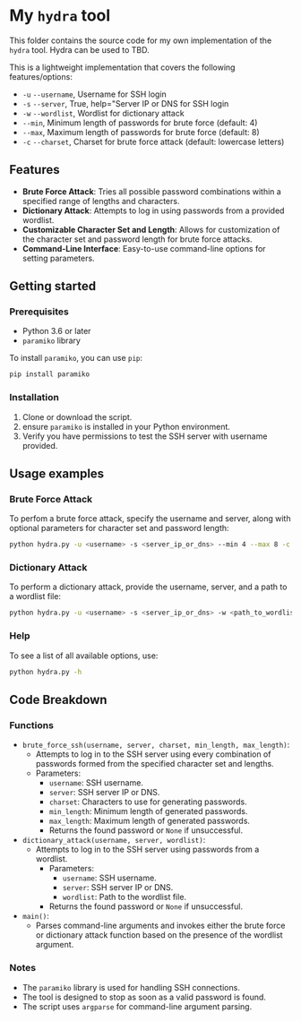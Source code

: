# My `hydra` tool

This folder contains the source code for my own implementation of the `hydra` tool.
Hydra can be used to TBD.

This is a lightweight implementation that covers the following features/options:

- `-u` `--username`, Username for SSH login
- `-s` `--server`, True, help="Server IP or DNS for SSH login
- `-w` `--wordlist`, Wordlist for dictionary attack
- `--min`, Minimum length of passwords for brute force (default: 4)
- `--max`, Maximum length of passwords for brute force (default: 8)
- `-c` `--charset`, Charset for brute force attack (default: lowercase letters)

## Features

- **Brute Force Attack**: Tries all possible password combinations within a specified range of lengths and characters.
- **Dictionary Attack**: Attempts to log in using passwords from a provided wordlist.
- **Customizable Character Set and Length**: Allows for customization of the character set and password length for brute force attacks.
- **Command-Line Interface**: Easy-to-use command-line options for setting parameters.

## Getting started

### Prerequisites

- Python 3.6 or later
- `paramiko` library

To install `paramiko`, you can use `pip`:

```bash
pip install paramiko
```

### Installation

1. Clone or download the script.
2. ensure `paramiko` is installed in your Python environment.
3. Verify you have permissions to test the SSH server with username provided.

## Usage examples

### Brute Force Attack

To perfom a brute force attack, specify the username and server, along with optional parameters for character set and password length:

```bash
python hydra.py -u <username> -s <server_ip_or_dns> --min 4 --max 8 -c abc123
```

### Dictionary Attack

To perform a dictionary attack, provide the username, server, and a path to a wordlist file:

```bash
python hydra.py -u <username> -s <server_ip_or_dns> -w <path_to_wordlist>
```

### Help

To see a list of all available options, use:

```bash
python hydra.py -h
```

## Code Breakdown

### Functions

- `brute_force_ssh(username, server, charset, min_length, max_length)`:
  - Attempts to log in to the SSH server using every combination of passwords formed from the specified character set and lengths.
  - Parameters:
    - `username`: SSH username.
    - `server`: SSH server IP or DNS.
    - `charset`: Characters to use for generating passwords.
    - `min_length`: Minimum length of generated passwords.
    - `max_length`: Maximum length of generated passwords.
    - Returns the found password or `None` if unsuccessful.
- `dictionary_attack(username, server, wordlist)`:
  - Attempts to log in to the SSH server using passwords from a wordlist.
    - Parameters:
      - `username`: SSH username.
      - `server`: SSH server IP or DNS.
      - `wordlist`: Path to the wordlist file.
    - Returns the found password or `None` if unsuccessful.
- `main()`:
  - Parses command-line arguments and invokes either the brute force or dictionary attack function based on the presence of the wordlist argument.

### Notes

- The `paramiko` library is used for handling SSH connections.
- The tool is designed to stop as soon as a valid password is found.
- The script uses `argparse` for command-line argument parsing.
